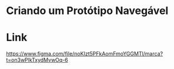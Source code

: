 # Criando um Protótipo Navegável

# Link
https://www.figma.com/file/noKIzt5PFkAomFmoYGGMTl/marca?t=on3wPlkTxydMvwOq-6
